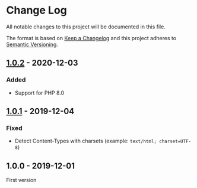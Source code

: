 # Change Log

All notable changes to this project will be documented in this file.

The format is based on [Keep a Changelog](http://keepachangelog.com/)
and this project adheres to [Semantic Versioning](http://semver.org/).

## [1.0.2] - 2020-12-03
### Added
- Support for PHP 8.0

## [1.0.1] - 2019-12-04
### Fixed
- Detect Content-Types with charsets (example: `text/html; charset=UTF-8`)

## 1.0.0 - 2019-12-01
First version

[1.0.2]: https://github.com/middlewares/error-response/compare/v1.0.1...v1.0.2
[1.0.1]: https://github.com/middlewares/error-response/compare/v1.0.0...v1.0.1
